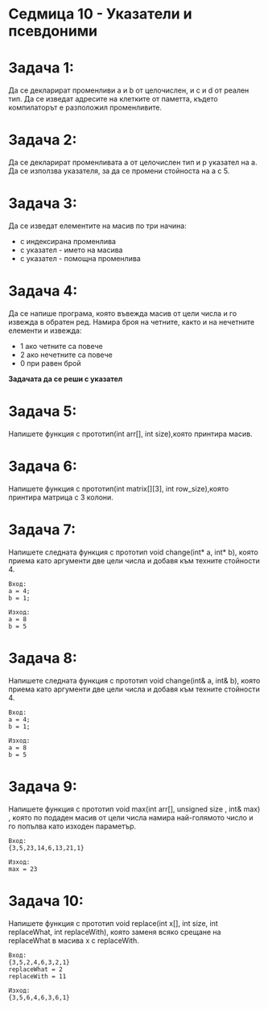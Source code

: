 # Седмица 10 - Указатели и псевдоними

Задача 1:
=
Да се декларират променливи a и b от целочислен, и c и d от реален тип. Да се изведат адресите на клетките от паметта, където компилаторът е разположил променливите.

Задача 2:
=
Да се декларират променливата a от целочислен тип и p указател на а. Да се използва указателя, за да се промени стойноста на а с 5.

Задача 3:
=
Да се изведат елементите на масив по три начина:
- с индексирана променлива
- с указател - името на масива
- с указател - помощна променлива

Задача 4:
=
Да се напише програма, която въвежда масив от цели числа и го извежда в обратен ред. Намира броя на четните, както и на нечетните елементи и извежда:
- 1 ако четните са повече
- 2 ако нечетните са повече
- 0 при равен брой

**Задачата да се реши с указател**

Задача 5:
=
Напишете функция с прототип(int arr[], int size),която принтира масив.

Задача 6:
=
Напишете функция с прототип(int matrix[][3], int row_size),която принтира матрица с 3 колони.

Задача 7:
=
Напишете следната функция с прототип void change(int* a, int* b), която
приема като аргументи две цели числа и добавя към техните стойности 4.
```
Вход: 
a = 4;
b = 1;

Изход: 
a = 8
b = 5

```

Задача 8:
=
Напишете следната функция с прототип void change(int& a, int& b), която
приема като аргументи две цели числа и добавя към техните стойности 4.
```
Вход: 
a = 4;
b = 1;

Изход: 
a = 8
b = 5

```

Задача 9:
=
Напишете функция с прототип void max(int arr[], unsigned size , int& max) , коятo по подаден масив от цели числа намира най-голямото число и го попълва като изходен параметър.
```
Вход: 
{3,5,23,14,6,13,21,1}

Изход: 
max = 23

```

Задача 10:
=
Напишете функция с прототип void replace(int x[], int size, int replaceWhat, int replaceWith), която заменя всяко срещане на replaceWhat в масива x с replaceWith.
```
Вход: 
{3,5,2,4,6,3,2,1}
replaceWhat = 2
replaceWith = 11

Изход: 
{3,5,6,4,6,3,6,1}
```
